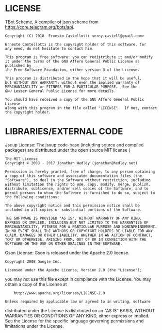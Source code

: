 LICENSE
=======
  TBot Scheme, A compiler of json scheme from https://core.telegram.org/bots/api.

    Copyright (C) 2018  Ernesto Castellotti <erny.castell@gmail.com>
    
    Ernesto Castellotti is the copyright holder of this software, for 
    any need, do not hesitate to contact him.
    
    This program is free software: you can redistribute it and/or modify
    it under the terms of the GNU Affero General Public License as published by
    the Free Software Foundation, either version 3 of the License.

    This program is distributed in the hope that it will be useful,
    but WITHOUT ANY WARRANTY; without even the implied warranty of
    MERCHANTABILITY or FITNESS FOR A PARTICULAR PURPOSE.  See the
    GNU Lesser General Public License for more details.

    You should have received a copy of the GNU Affero General Public License
    along with this program in the file called "LICENSE".  If not, contact the copyright holder.
    
LIBRARIES/EXTERNAL CODE
=======================
Jsoup License:
    The jsoup code-base (including source and compiled packages) are distributed under the open source MIT license (
    
    The MIT License
    Copyright © 2009 - 2017 Jonathan Hedley (jonathan@hedley.net)
    
    Permission is hereby granted, free of charge, to any person obtaining a copy of this software and associated documentation files (the "Software"), to deal in the Software without restriction, including without limitation the rights to use, copy, modify, merge, publish, distribute, sublicense, and/or sell copies of the Software, and to permit persons to whom the Software is furnished to do so, subject to the following conditions:

    The above copyright notice and this permission notice shall be included in all copies or substantial portions of the Software.
 
    THE SOFTWARE IS PROVIDED "AS IS", WITHOUT WARRANTY OF ANY KIND, EXPRESS OR IMPLIED, INCLUDING BUT NOT LIMITED TO THE WARRANTIES OF MERCHANTABILITY, FITNESS FOR A PARTICULAR PURPOSE AND NONINFRINGEMENT. IN NO EVENT SHALL THE AUTHORS OR COPYRIGHT HOLDERS BE LIABLE FOR ANY CLAIM, DAMAGES OR OTHER LIABILITY, WHETHER IN AN ACTION OF CONTRACT, TORT OR OTHERWISE, ARISING FROM, OUT OF OR IN CONNECTION WITH THE SOFTWARE OR THE USE OR OTHER DEALINGS IN THE SOFTWARE.

Gson License:
    Gson is released under the Apache 2.0 license.

    Copyright 2008 Google Inc.
 
    Licensed under the Apache License, Version 2.0 (the "License");
you may not use this file except in compliance with the License.
You may obtain a copy of the License at

        http://www.apache.org/licenses/LICENSE-2.0

    Unless required by applicable law or agreed to in writing, software
distributed under the License is distributed on an "AS IS" BASIS,
WITHOUT WARRANTIES OR CONDITIONS OF ANY KIND, either express or implied.
See the License for the specific language governing permissions and
limitations under the License.
